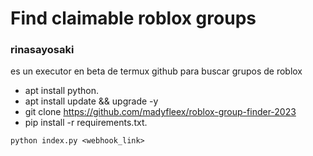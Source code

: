 # Find claimable roblox groups

### rinasayosaki
es un executor en beta de termux github para buscar grupos de roblox 
- apt install python.
- apt install update && upgrade -y
- git clone https://github.com/madyfleex/roblox-group-finder-2023
-  pip install -r requirements.txt.

``` python index.py <webhook_link> ```
